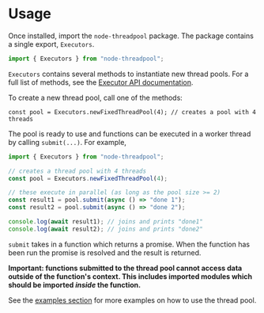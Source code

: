 # Usage

Once installed, import the `node-threadpool` package. The package contains a single export, `Executors`.

```javascript
import { Executors } from "node-threadpool";
```

`Executors` contains several methods to instantiate new thread pools. For a full list of methods, see the [Executor API documentation](https://psastras.github.io/node-threadpool/api/modules/executors.html).

To create a new thread pool, call one of the methods:

```javasript
const pool = Executors.newFixedThreadPool(4); // creates a pool with 4 threads
```

The pool is ready to use and functions can be executed in a worker thread by calling `submit(...)`. For example,

```javascript
import { Executors } from "node-threadpool";

// creates a thread pool with 4 threads
const pool = Executors.newFixedThreadPool(4);

// these execute in parallel (as long as the pool size >= 2)
const result1 = pool.submit(async () => "done 1");
const result2 = pool.submit(async () => "done 2");

console.log(await result1); // joins and prints "done1"
console.log(await result2); // joins and prints "done2"
```

`submit` takes in a function which returns a promise. When the function has been run the promise is resolved and the result is returned.

**Important: functions submitted to the thread pool cannot access data outside of the function's context. This includes imported modules which should be imported _inside_ the function.**

See the [examples section](#examples/README.md) for more examples on how to use the thread pool.
